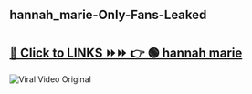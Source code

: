 
 ## hannah_marie-Only-Fans-Leaked

# <h2><a href="https://clipsfans.com/hannah_marie&ref=git">🔗 Click to LINKS ⏩⏩ 👉 🟢 hannah marie </a></h2>

<a href="https://clipsfans.com/hannah_marie&ref=git" rel="nofollow" data-target="animated-image.originalLink"><img src="https://i.ibb.co.com/xMMVF88/686577567.gif" alt="Viral Video Original" style="max-width: 100%; display: inline-block;" data-target="animated-image.originalImage"></a>
